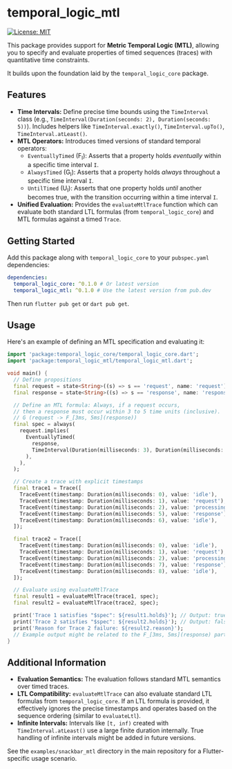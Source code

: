 # temporal_logic_mtl

[![License: MIT](https://img.shields.io/badge/License-MIT-yellow.svg)](https://opensource.org/licenses/MIT)
<!-- [![pub package](https://img.shields.io/pub/v/temporal_logic_mtl.svg)](https://pub.dev/packages/temporal_logic_mtl) -->
<!-- [![Build Status](...)](...) -->

This package provides support for **Metric Temporal Logic (MTL)**, allowing you to specify and evaluate properties of timed sequences (traces) with quantitative time constraints.

It builds upon the foundation laid by the `temporal_logic_core` package.

## Features

*   **Time Intervals:** Define precise time bounds using the `TimeInterval` class (e.g., `TimeInterval(Duration(seconds: 2), Duration(seconds: 5))`). Includes helpers like `TimeInterval.exactly()`, `TimeInterval.upTo()`, `TimeInterval.atLeast()`.
*   **MTL Operators:** Introduces timed versions of standard temporal operators:
    *   `EventuallyTimed` (F<sub>I</sub>): Asserts that a property holds *eventually* within a specific time interval `I`.
    *   `AlwaysTimed` (G<sub>I</sub>): Asserts that a property holds *always* throughout a specific time interval `I`.
    *   `UntilTimed` (U<sub>I</sub>): Asserts that one property holds *until* another becomes true, with the transition occurring within a time interval `I`.
*   **Unified Evaluation:** Provides the `evaluateMtlTrace` function which can evaluate both standard LTL formulas (from `temporal_logic_core`) and MTL formulas against a timed `Trace`.

## Getting Started

Add this package along with `temporal_logic_core` to your `pubspec.yaml` dependencies:

```yaml
dependencies:
  temporal_logic_core: ^0.1.0 # Or latest version
  temporal_logic_mtl: ^0.1.0 # Use the latest version from pub.dev
```

Then run `flutter pub get` or `dart pub get`.

## Usage

Here's an example of defining an MTL specification and evaluating it:

```dart
import 'package:temporal_logic_core/temporal_logic_core.dart';
import 'package:temporal_logic_mtl/temporal_logic_mtl.dart';

void main() {
  // Define propositions
  final request = state<String>((s) => s == 'request', name: 'request');
  final response = state<String>((s) => s == 'response', name: 'response');

  // Define an MTL formula: Always, if a request occurs,
  // then a response must occur within 3 to 5 time units (inclusive).
  // G (request -> F_[3ms, 5ms](response))
  final spec = always(
    request.implies(
      EventuallyTimed(
        response,
        TimeInterval(Duration(milliseconds: 3), Duration(milliseconds: 5)),
      ),
    ),
  );

  // Create a trace with explicit timestamps
  final trace1 = Trace([
    TraceEvent(timestamp: Duration(milliseconds: 0), value: 'idle'),
    TraceEvent(timestamp: Duration(milliseconds: 1), value: 'request'), // Request at 1ms
    TraceEvent(timestamp: Duration(milliseconds: 2), value: 'processing'),
    TraceEvent(timestamp: Duration(milliseconds: 5), value: 'response'), // Response at 5ms (5-1 = 4ms, which is in [3, 5])
    TraceEvent(timestamp: Duration(milliseconds: 6), value: 'idle'),
  ]);

  final trace2 = Trace([
    TraceEvent(timestamp: Duration(milliseconds: 0), value: 'idle'),
    TraceEvent(timestamp: Duration(milliseconds: 1), value: 'request'), // Request at 1ms
    TraceEvent(timestamp: Duration(milliseconds: 2), value: 'processing'),
    TraceEvent(timestamp: Duration(milliseconds: 7), value: 'response'), // Response at 7ms (7-1 = 6ms, which is NOT in [3, 5])
    TraceEvent(timestamp: Duration(milliseconds: 8), value: 'idle'),
  ]);

  // Evaluate using evaluateMtlTrace
  final result1 = evaluateMtlTrace(trace1, spec);
  final result2 = evaluateMtlTrace(trace2, spec);

  print('Trace 1 satisfies "$spec": ${result1.holds}'); // Output: true
  print('Trace 2 satisfies "$spec": ${result2.holds}'); // Output: false
  print('Reason for Trace 2 failure: ${result2.reason}');
  // Example output might be related to the F_[3ms, 5ms](response) part failing at index 1
}
```

## Additional Information

*   **Evaluation Semantics:** The evaluation follows standard MTL semantics over timed traces.
*   **LTL Compatibility:** `evaluateMtlTrace` can also evaluate standard LTL formulas from `temporal_logic_core`. If an LTL formula is provided, it effectively ignores the precise timestamps and operates based on the sequence ordering (similar to `evaluateLtl`).
*   **Infinite Intervals:** Intervals like `[t, inf)` created with `TimeInterval.atLeast()` use a large finite duration internally. True handling of infinite intervals might be added in future versions.

See the `examples/snackbar_mtl` directory in the main repository for a Flutter-specific usage scenario. 
